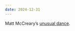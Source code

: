 ```yaml
---
date: 2024-12-31
---
```


Matt McCreary’s [unusual dance](https://www.instagram.com/reel/DEK9pDRNFRr/?igsh=bnlxbGI2cXRkdWNl).

